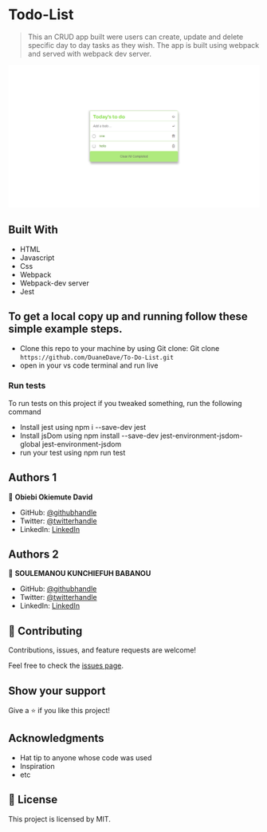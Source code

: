 # Todo-List

> This an CRUD app built were users can create, update and delete specific day to day tasks as they wish. The app is built using webpack and served with webpack dev server.

![screenshot](./src/asset/img1.png)

## Built With

- HTML
- Javascript
- Css
- Webpack
- Webpack-dev server
- Jest

## To get a local copy up and running follow these simple example steps.

- Clone this repo to your machine by using Git clone: Git clone `https://github.com/DuaneDave/To-Do-List.git`
- open in your vs code terminal and run live 


### Run tests
To run tests on this project if you tweaked something, run the following command

- Install jest using npm i --save-dev jest
- Install jsDom using npm install --save-dev jest-environment-jsdom-global jest-environment-jsdom
- run your test using npm run test


## Authors 1

👤 **Obiebi Okiemute David**

- GitHub: [@githubhandle](https://github.com/DuaneDave)
- Twitter: [@twitterhandle](https://twitter.com/dave_duane)
- LinkedIn: [LinkedIn](https://www.linkedin.com/in/okiemute-david-obiebi-6b4a6a230/)

## Authors 2

👤 **SOULEMANOU KUNCHIEFUH BABANOU**

- GitHub: [@githubhandle](https://github.com/soulemanou-software)
- Twitter: [@twitterhandle](https://twitter.com/fastdevz1)
- LinkedIn: [LinkedIn](https://www.linkedin.com/in/soulemanou-kunchiefuh-babanou-454099196/)

## 🤝 Contributing

Contributions, issues, and feature requests are welcome!

Feel free to check the [issues page](https://github.com/DuaneDave/To-Do-List/issues).

## Show your support

Give a ⭐️ if you like this project!

## Acknowledgments

- Hat tip to anyone whose code was used
- Inspiration
- etc

## 📝 License

This project is licensed by MIT.
